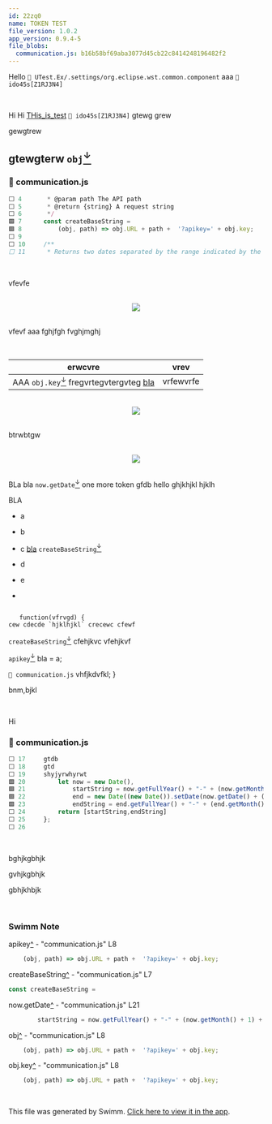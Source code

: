 ```yaml
---
id: 22zq0
name: TOKEN TEST
file_version: 1.0.2
app_version: 0.9.4-5
file_blobs:
  communication.js: b16b58bf69aba3077d45cb22c8414248196482f2
---
```


Hello `📄 UTest.Ex/.settings/org.eclipse.wst.common.component` aaa `👤 ido45s[Z1RJ3N4]`

<br/>

Hi Hi [THis_is_test](this_is_test.7rmgz.sw.md) `👤 ido45s[Z1RJ3N4]` gtewg grew

gewgtrew

## gtewgterw `obj`[<sup id="11Sa35">↓</sup>](#f-11Sa35)
<!-- NOTE-swimm-snippet: the lines below link your snippet to Swimm -->
### 📄 communication.js
```javascript
⬜ 4       * @param path The API path
⬜ 5       * @return {string} A request string
⬜ 6       */
🟩 7      const createBaseString =
🟩 8          (obj, path) => obj.URL + path +  '?apikey=' + obj.key;
⬜ 9      
⬜ 10     /**
⬜ 11      * Returns two dates separated by the range indicated by the range param
```

<br/>

vfevfe

<br/>

<div align="center"><img src="https://www.parisbeacon.com/wp-content/uploads/2022/03/Spider-Man-No-Way-Home-traje-final.jpg" style="width:'50%'"/></div>

<br/>





vfevf aaa fghjfgh fvghjmghj

<br/>

|erwcvre                                                                                   |vrev     |
|------------------------------------------------------------------------------------------|---------|
|AAA `obj.key`[<sup id="Jm0TH">↓</sup>](#f-Jm0TH) fregvrtegvtergvteg [bla](bla.233bj.sw.md)|vrfewvrfe|

<br/>

<div align="center"><img src="https://firebasestorage.googleapis.com/v0/b/swimm-dev-content/o/function%20()%20%7B%20%5Bnative%20code%5D%20%7D%2F696993bb-71c5-49f0-8e09-a960352d26ac.png?alt=media&token=5d395c25-22bd-43d6-bc64-aba3e7d07473" style="width:'50%'"/></div>

<br/>

btrwbtgw

<br/>

<div align="center"><img src="https://media2.giphy.com/media/yhfTY8JL1wIAE/giphy.gif?cid=d56c4a8bxnhut4r4jz2daam5j390fiwhe508b3a5xwgbmu6l&rid=giphy.gif&ct=g" style="width:'50%'"/></div>

<br/>

BLa bla `now.getDate`[<sup id="ZX8bjn">↓</sup>](#f-ZX8bjn) one more token gfdb hello ghjkhjkl hjklh

BLA

*   a
    
*   b
    
*   c [bla](bla.233bj.sw.md) `createBaseString`[<sup id="1feFcr">↓</sup>](#f-1feFcr)
    
*   d
    
*   e
    
*    

```
   
   function(vfrvgd) {
cew cdecde `hjklhjkl` crecewc cfewf 
```

`createBaseString`[<sup id="1feFcr">↓</sup>](#f-1feFcr) cfehjkvc vfehjkvf

`apikey`[<sup id="Z1NjJfn">↓</sup>](#f-Z1NjJfn) bla = a;

`📄 communication.js` vhfjkdvfkl; }

bnm,bjkl

<br/>

Hi
<!-- NOTE-swimm-snippet: the lines below link your snippet to Swimm -->
### 📄 communication.js
```javascript
⬜ 17     gtdb
⬜ 18     gtd
⬜ 19     shyjyrwhyrwt
🟩 20         let now = new Date(),
🟩 21             startString = now.getFullYear() + "-" + (now.getMonth() + 1) + "-" + (now.getDate()),
🟩 22             end = new Date((new Date()).setDate(now.getDate() + (range || 7))),
🟩 23             endString = end.getFullYear() + "-" + (end.getMonth() + 1) + "-" + (end.getDate());
⬜ 24         return [startString,endString]
⬜ 25     };
⬜ 26     
```

<br/>

bghjkgbhjk

gvhjkgbhjk

gbhjkhbjk

<br/>

<!-- THIS IS AN AUTOGENERATED SECTION. DO NOT EDIT THIS SECTION DIRECTLY -->
### Swimm Note

<span id="f-Z1NjJfn">apikey</span>[^](#Z1NjJfn) - "communication.js" L8
```javascript
    (obj, path) => obj.URL + path +  '?apikey=' + obj.key;
```

<span id="f-1feFcr">createBaseString</span>[^](#1feFcr) - "communication.js" L7
```javascript
const createBaseString =
```

<span id="f-ZX8bjn">now.getDate</span>[^](#ZX8bjn) - "communication.js" L21
```javascript
        startString = now.getFullYear() + "-" + (now.getMonth() + 1) + "-" + (now.getDate()),
```

<span id="f-11Sa35">obj</span>[^](#11Sa35) - "communication.js" L8
```javascript
    (obj, path) => obj.URL + path +  '?apikey=' + obj.key;
```

<span id="f-Jm0TH">obj.key</span>[^](#Jm0TH) - "communication.js" L8
```javascript
    (obj, path) => obj.URL + path +  '?apikey=' + obj.key;
```

<br/>

This file was generated by Swimm. [Click here to view it in the app](http://localhost:5000/repos/ls4DA2fLasmQuEbT4ipw/docs/22zq0).
